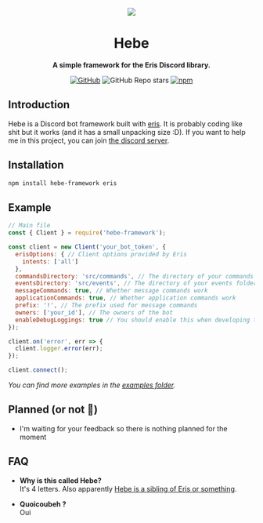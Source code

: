 <div align="center">

  <img src="https://drive.google.com/uc?id=15HOlRaLwRtf1ShmThJJKneMaewsAdiMS"></img>

  # Hebe

  **A simple framework for the Eris Discord library.**

  [![GitHub](https://img.shields.io/github/license/Clxeel/hebe-framework)](https://github.com/Clxeel/hebe-framework/blob/main/LICENSE.md)
  ![GitHub Repo stars](https://img.shields.io/github/stars/Clxeel/hebe-framework?color=yellow)
  [![npm](https://img.shields.io/npm/v/hebe-framework?color=crimson)](https://www.npmjs.com/package/hebe-framework)

</div>

## Introduction
Hebe is a Discord bot framework built with [eris](https://github.com/abalabahaha/eris). It is probably coding like shit but it works (and it has a small unpacking size :D). If you want to help me in this project, you can join [the discord server](https://discord.gg/xmS2eMwgrf).

## Installation
```sh
npm install hebe-framework eris
```

## Example
```js
// Main file
const { Client } = require('hebe-framework');

const client = new Client('your_bot_token', {
  erisOptions: { // Client options provided by Eris
    intents: ['all']
  },
  commandsDirectory: 'src/commands', // The directory of your commands folder
  eventsDirectory: 'src/events', // The directory of your events folder
  messageCommands: true, // Whether message commands work
  applicationCommands: true, // Whether application commands work
  prefix: '!', // The prefix used for message commands
  owners: ['your_id'], // The owners of the bot
  enableDebugLoggings: true // You should enable this when developing the bot
});

client.on('error', err => {
  client.logger.error(err);
});

client.connect();
```
*You can find more examples in the [examples folder](https://github.com/Clxeel/hebe-framework/tree/main/examples).*

## Planned (or not 🤡)
- I'm waiting for your feedback so there is nothing planned for the moment

## FAQ
- **Why is this called Hebe?** \
It's 4 letters. Also apparently [Hebe is a sibling of Eris or something](https://en.wikipedia.org/wiki/Hebe_(mythology)).

- **Quoicoubeh ?** \
Oui